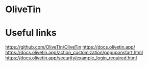 # OliveTin

# Useful links

https://github.com/OliveTin/OliveTin
https://docs.olivetin.app/
https://docs.olivetin.app/action_customization/popuponstart.html
https://docs.olivetin.app/security/example_login_required.html
